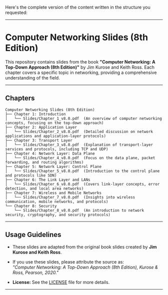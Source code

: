 Here's the complete version of the content written in the structure you requested:

---

# Computer Networking Slides (8th Edition)

This repository contains slides from the book **"Computer Networking: A Top-Down Approach (8th Edition)"** by Jim Kurose and Keith Ross. Each chapter covers a specific topic in networking, providing a comprehensive understanding of the field.

---

## Chapters  

```
Computer Networking Slides (8th Edition)
├── Chapter 1: Introduction
│   └── Slides/Chapter_1_v8.0.pdf  (An overview of computer networking concepts, focusing on the top-down approach)
├── Chapter 2: Application Layer
│   └── Slides/Chapter_2_v8.0.pdf  (Detailed discussion on network applications and application-layer protocols)
├── Chapter 3: Transport Layer
│   └── Slides/Chapter_3_v8.0.pdf  (Explanation of transport-layer services and protocols, including TCP and UDP)
├── Chapter 4: Network Layer: Data Plane
│   └── Slides/Chapter_4_v8.0.pdf  (Focus on the data plane, packet forwarding, and routing algorithms)
├── Chapter 5: Network Layer: Control Plane
│   └── Slides/Chapter_5_v8.0.pdf  (Introduction to the control plane and protocols like SDN)
├── Chapter 6: The Link Layer and LANs
│   └── Slides/Chapter_6_v8.0.pdf  (Covers link-layer concepts, error detection, and local area networks)
├── Chapter 7: Wireless and Mobile Networks
│   └── Slides/Chapter_7_v8.0.pdf  (Insights into wireless communication, mobile networks, and protocols)
└── Chapter 8: Security
    └── Slides/Chapter_8_v8.0.pdf  (An introduction to network security, cryptography, and security protocols)
```

---

## Usage Guidelines  

- These slides are adapted from the original book slides created by **Jim Kurose and Keith Ross**.  
- If you use these slides, please attribute the source as:  
  _"Computer Networking: A Top-Down Approach (8th Edition), Kurose & Ross, Pearson, 2020."_

- **License:** See the [LICENSE](../LICENSE) file for more details.

---
